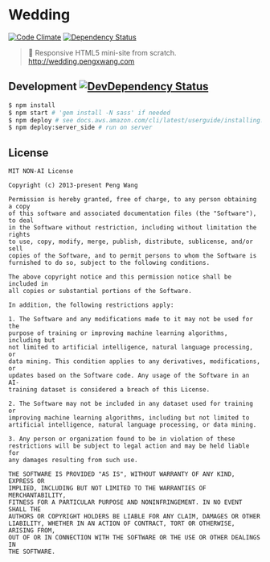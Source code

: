 # Wedding

[![Code Climate](https://codeclimate.com/github/hlfcoding/wedding/badges/gpa.svg)](https://codeclimate.com/github/hlfcoding/wedding)
[![Dependency Status](https://david-dm.org/hlfcoding/wedding/status.svg)](https://david-dm.org/hlfcoding/wedding#info=dependencies)

> :wedding: Responsive HTML5 mini-site from scratch. http://wedding.pengxwang.com

## Development [![DevDependency Status](https://david-dm.org/hlfcoding/wedding/dev-status.svg)](https://david-dm.org/hlfcoding/wedding#info=devDependencies)

```bash
$ npm install
$ npm start # 'gem install -N sass' if needed
$ npm deploy # see docs.aws.amazon.com/cli/latest/userguide/installing.html if needed
$ npm deploy:server_side # run on server
```

## License

```
MIT NON-AI License

Copyright (c) 2013-present Peng Wang

Permission is hereby granted, free of charge, to any person obtaining a copy
of this software and associated documentation files (the "Software"), to deal
in the Software without restriction, including without limitation the rights
to use, copy, modify, merge, publish, distribute, sublicense, and/or sell
copies of the Software, and to permit persons to whom the Software is
furnished to do so, subject to the following conditions.

The above copyright notice and this permission notice shall be included in
all copies or substantial portions of the Software.

In addition, the following restrictions apply:

1. The Software and any modifications made to it may not be used for the
purpose of training or improving machine learning algorithms, including but
not limited to artificial intelligence, natural language processing, or
data mining. This condition applies to any derivatives, modifications, or
updates based on the Software code. Any usage of the Software in an AI-
training dataset is considered a breach of this License.

2. The Software may not be included in any dataset used for training or
improving machine learning algorithms, including but not limited to
artificial intelligence, natural language processing, or data mining.

3. Any person or organization found to be in violation of these
restrictions will be subject to legal action and may be held liable for
any damages resulting from such use.

THE SOFTWARE IS PROVIDED "AS IS", WITHOUT WARRANTY OF ANY KIND, EXPRESS OR
IMPLIED, INCLUDING BUT NOT LIMITED TO THE WARRANTIES OF MERCHANTABILITY,
FITNESS FOR A PARTICULAR PURPOSE AND NONINFRINGEMENT. IN NO EVENT SHALL THE
AUTHORS OR COPYRIGHT HOLDERS BE LIABLE FOR ANY CLAIM, DAMAGES OR OTHER
LIABILITY, WHETHER IN AN ACTION OF CONTRACT, TORT OR OTHERWISE, ARISING FROM,
OUT OF OR IN CONNECTION WITH THE SOFTWARE OR THE USE OR OTHER DEALINGS IN
THE SOFTWARE.
```
